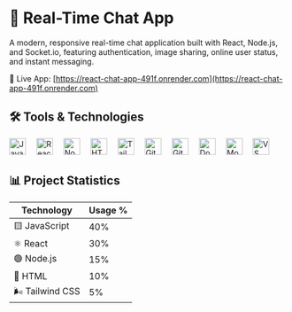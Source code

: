 # 💬 Real-Time Chat App 
A modern, responsive real-time chat application built with React, Node.js, and Socket.io, featuring authentication, image sharing, online user status, and instant messaging.

🔗 Live App: [https://react-chat-app-491f.onrender.com](https://react-chat-app-491f.onrender.com)





## 🛠️ Tools & Technologies

<p>
  <img src="https://cdn-icons-png.flaticon.com/512/919/919828.png" alt="JavaScript" width="30" style="margin-right: 15px;" />
  <img src="https://cdn-icons-png.flaticon.com/512/919/919851.png" alt="React" width="30" style="margin-right: 15px;" />
  <img src="https://cdn-icons-png.flaticon.com/512/919/919825.png" alt="Node.js" width="30" style="margin-right: 15px;" />
  <img src="https://cdn-icons-png.flaticon.com/512/732/732212.png" alt="HTML" width="30" style="margin-right: 15px;" />
  <img src="https://cdn-icons-png.flaticon.com/512/919/919837.png" alt="Tailwind CSS" width="30" style="margin-right: 15px;" />
  <img src="https://cdn-icons-png.flaticon.com/512/149/149852.png" alt="Git" width="30" style="margin-right: 15px;" />
  <img src="https://cdn-icons-png.flaticon.com/512/25/25231.png" alt="GitHub" width="30" style="margin-right: 15px;" />
  <img src="https://cdn-icons-png.flaticon.com/512/5968/5968332.png" alt="Docker" width="30" style="margin-right: 15px;" />
  <img src="https://cdn-icons-png.flaticon.com/512/919/919839.png" alt="MongoDB" width="30" style="margin-right: 15px;" />
  <img src="https://cdn-icons-png.flaticon.com/512/196/196570.png" alt="VS Code" width="30" />
</p>




## 📊 Project Statistics

| Technology | Usage %      |
|------------|--------------|
| 🟨 JavaScript | 40%          |
| ⚛️ React     | 30%          |
| 🟢 Node.js   | 15%          |
| 📝 HTML      | 10%          |
| 🌬️ Tailwind CSS | 5%          |
